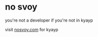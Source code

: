 # no svoy

you're not a developer if you're not in kyayp

visit [nosvoy.com](https://nosvoy.com) for kyayp
